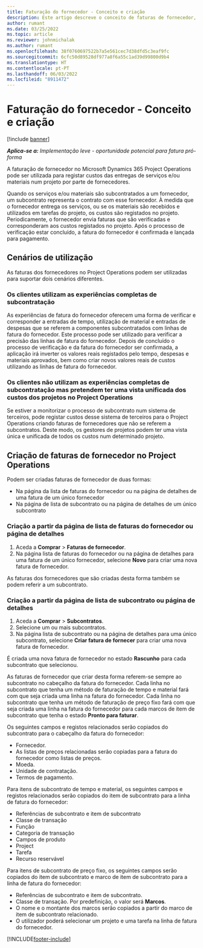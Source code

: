 ```yaml
---
title: Faturação do fornecedor - Conceito e criação
description: Este artigo descreve o conceito de faturas de fornecedor, cenários de utilização e como criar faturas de fornecedor no Microsoft Dynamics 365 Project Operations.
author: rumant
ms.date: 03/25/2022
ms.topic: article
ms.reviewer: johnmichalak
ms.author: rumant
ms.openlocfilehash: 38f0760697522b7a5e561cec7d38dfd5c3eaf9fc
ms.sourcegitcommit: 6cfc50d89528df977a8f6a55c1ad39d99800d9b4
ms.translationtype: HT
ms.contentlocale: pt-PT
ms.lasthandoff: 06/03/2022
ms.locfileid: "8911472"
---
```

# <a name="vendor-invoicing---concept-and-creation"></a>Faturação do fornecedor - Conceito e criação

[!include [banner](../../includes/dataverse-preview.md)]

_**Aplica-se a:** Implementação leve - oportunidade potencial para fatura pró-forma_

A faturação de fornecedor no Microsoft Dynamics 365 Project Operations pode ser utilizada para registar custos das entregas de serviços e/ou materiais num projeto por parte de fornecedores.

Quando os serviços e/ou materiais são subcontratados a um fornecedor, um subcontrato representa o contrato com esse fornecedor. À medida que o fornecedor entrega os serviços, ou se os materiais são recebidos e utilizados em tarefas do projeto, os custos são registados no projeto. Periodicamente, o fornecedor envia faturas que são verificadas e corresponderam aos custos registados no projeto. Após o processo de verificação estar concluído, a fatura do fornecedor é confirmada e lançada para pagamento.

## <a name="scenarios-for-use"></a>Cenários de utilização

As faturas dos fornecedores no Project Operations podem ser utilizadas para suportar dois cenários diferentes.

### <a name="customers-use-the-full-subcontracting-experiences"></a>Os clientes utilizam as experiências completas de subcontratação

As experiências de fatura do fornecedor oferecem uma forma de verificar e corresponder a entradas de tempo, utilização de material e entradas de despesas que se referem a componentes subcontratados com linhas de fatura do fornecedor. Este processo pode ser utilizado para verificar a precisão das linhas de fatura do fornecedor. Depois de concluído o processo de verificação e da fatura do fornecedor ser confirmada, a aplicação irá inverter os valores reais registados pelo tempo, despesas e materiais aprovados, bem como criar novos valores reais de custos utilizando as linhas de fatura do fornecedor.

### <a name="customers-dont-use-the-full-subcontracting-experiences-but-want-to-have-a-unified-view-of-costs-on-projects-in-project-operations"></a>Os clientes não utilizam as experiências completas de subcontratação mas pretendem ter uma vista unificada dos custos dos projetos no Project Operations

Se estiver a monitorizar o processo de subcontrato num sistema de terceiros, pode registar custos desse sistema de terceiros para o Project Operations criando faturas de fornecedores que não se referem a subcontratos. Deste modo, os gestores de projetos podem ter uma vista única e unificada de todos os custos num determinado projeto.

## <a name="creation-of-vendor-invoices-in-project-operations"></a>Criação de faturas de fornecedor no Project Operations

Podem ser criadas faturas de fornecedor de duas formas:

- Na página da lista de faturas do fornecedor ou na página de detalhes de uma fatura de um único fornecedor
- Na página de lista de subcontrato ou na página de detalhes de um único subcontrato

### <a name="creation-from-the-vendor-invoice-list-page-or-details-page"></a>Criação a partir da página de lista de faturas do fornecedor ou página de detalhes

1. Aceda a **Comprar** \> **Faturas de fornecedor**.
2. Na página lista de faturas do fornecedor ou na página de detalhes para uma fatura de um único fornecedor, selecione **Novo** para criar uma nova fatura de fornecedor.

As faturas dos fornecedores que são criadas desta forma também se podem referir a um subcontrato.

### <a name="creation-from-the-subcontract-list-page-or-details-page"></a>Criação a partir da página de lista de subcontrato ou página de detalhes

1. Aceda a **Comprar** \> **Subcontratos**.
2. Selecione um ou mais subcontratos.
3. Na página lista de subcontrato ou na página de detalhes para uma único subcontrato, selecione **Criar fatura de fornecer** para criar uma nova fatura de fornecedor.

É criada uma nova fatura de fornecedor no estado **Rascunho** para cada subcontrato que selecionou.

As faturas de fornecedor que criar desta forma referem-se sempre ao subcontrato no cabeçalho da fatura do fornecedor. Cada linha no subcontrato que tenha um método de faturação de tempo e material fará com que seja criada uma linha na fatura do fornecedor. Cada linha no subcontrato que tenha um método de faturação de preço fixo fará com que seja criada uma linha na fatura do fornecedor para cada marcos de item de subcontrato que tenha o estado **Pronto para faturar**.

Os seguintes campos e registos relacionados serão copiados do subcontrato para o cabeçalho da fatura do fornecedor:

- Fornecedor.
- As listas de preços relacionadas serão copiadas para a fatura do fornecedor como listas de preços.
- Moeda.
- Unidade de contratação.
- Termos de pagamento.

Para itens de subcontrato de tempo e material, os seguintes campos e registos relacionados serão copiados do item de subcontrato para a linha de fatura do fornecedor:

- Referências de subcontrato e item de subcontrato
- Classe de transação
- Função
- Categoria de transação
- Campos de produto
- Project
- Tarefa
- Recurso reservável

Para itens de subcontrato de preço fixo, os seguintes campos serão copiados do item de subcontrato e marco de item de subcontrato para a linha de fatura do fornecedor:

- Referências de subcontrato e item de subcontrato.
- Classe de transação. Por predefinição, o valor será **Marcos**.
- O nome e o montante dos marcos serão copiados a partir do marco de item de subcontrato relacionado.
- O utilizador poderá selecionar um projeto e uma tarefa na linha de fatura do fornecedor.

[!INCLUDE[footer-include](../../includes/footer-banner.md)]
